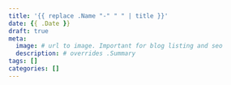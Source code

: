 ```yaml
---
title: '{{ replace .Name "-" " " | title }}'
date: {{ .Date }}
draft: true
meta:
  image: # url to image. Important for blog listing and seo
  description: # overrides .Summary
tags: []
categories: []
---
```


<!--  Start Typing... -->

